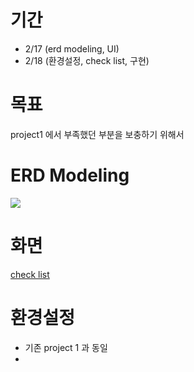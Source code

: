 # 기간
- 2/17 (erd modeling, UI)
- 2/18 (환경설정, check list, 구현)

# 목표
project1 에서 부족했던 부분을 보충하기 위해서

# ERD Modeling
<img src="https://github.com/hiyigh/project2/assets/112844031/2ecf7436-2047-41e6-826c-78276268c395">

# 화면
[check list](https://tricolor-havarti-76a.notion.site/check-list-6ec5d91d92dc4bd0b556a20d708ae885?pvs=4)
# 환경설정
- 기존 project 1 과 동일
- 
